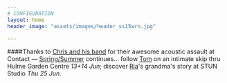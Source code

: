 ```yaml
---
# CONFIGURATION
layout: home
header_image: "assets/images/header_ss15wrn.jpg"

---
```

####Thanks to [Chris and his band](/current/2015-springsummer/bailey) for their awesome acoustic assault at Contact — [Spring/Summer](/current/2015-springsummer) continues… follow [Tom](/current/2015-springsummer/marshman) on an intimate skip thru Hulme Garden Centre *13+14 Jun*; discover [Ria](/current/2015-springsummer/hartley)'s grandma's story at STUN Studio *Thu 25 Jun*.
